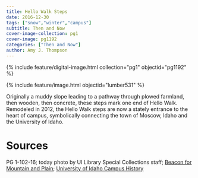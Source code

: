 ```yaml
---
title: Hello Walk Steps
date: 2016-12-30
tags: ["snow","winter","campus"]
subtitle: Then and Now
cover-image-collection: pg1
cover-image: pg1192
categories: ["Then and Now"]
author: Amy J. Thompson
---
```


{% include feature/digital-image.html collection="pg1" objectid="pg1192" %}

{% include feature/image.html objectid="lumber531" %}

Originally a muddy slope leading to a pathway through plowed farmland, then wooden, then concrete, these steps mark one end of Hello Walk. Remodeled in 2012, the Hello Walk steps are now a stately entrance to the heart of campus, symbolically connecting the town of Moscow, Idaho and the University of Idaho.

# Sources

PG 1-102-16; today photo by UI Library Special Collections staff; [Beacon for Mountain and Plain](https://search.lib.uidaho.edu/permalink/f/m1uotc/CP71120043700001451); [University of Idaho Campus History](http://search.lib.uidaho.edu/UID:everything:CP71249377590001451)